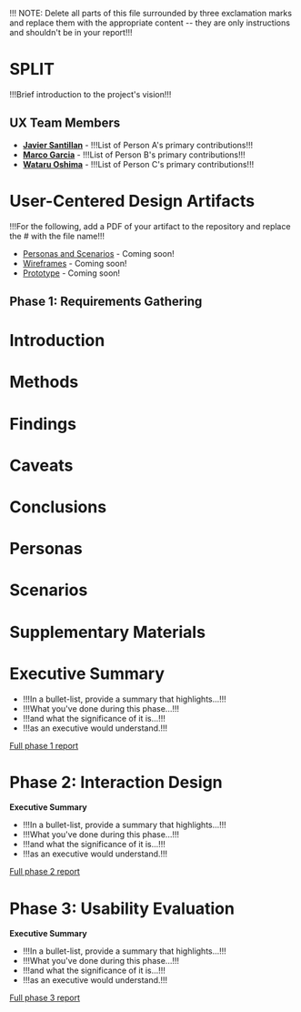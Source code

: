 !!! NOTE: Delete all parts of this file surrounded by three exclamation marks and replace them with the appropriate content -- they are only instructions and shouldn't be in your report!!!

# SPLIT

!!!Brief introduction to the project's vision!!!

## UX Team Members

* **[Javier Santillan](https://github.com/JavierSatan)** - !!!List of Person A's primary contributions!!!
* **[Marco Garcia](https://github.com/Wataru-Oshima-Tokyo)** - !!!List of Person B's primary contributions!!!
* **[Wataru Oshima](https://github.com/marcogarciamuro)** - !!!List of Person C's primary contributions!!!

# User-Centered Design Artifacts
 
!!!For the following, add a PDF of your artifact to the repository and replace the # with the file name!!!
* [Personas and Scenarios](#) - Coming soon!
* [Wireframes](#) - Coming soon!
* [Prototype](#) - Coming soon!

## Phase 1: Requirements Gathering

# Introduction

# Methods

# Findings

# Caveats

# Conclusions

# Personas

# Scenarios

# Supplementary Materials

# Executive Summary

* !!!In a bullet-list, provide a summary that highlights...!!!
* !!!What you've done during this phase...!!!
* !!!and what the significance of it is...!!!
* !!!as an executive would understand.!!!

[Full phase 1 report](requirements/)

# Phase 2: Interaction Design

**Executive Summary**

* !!!In a bullet-list, provide a summary that highlights...!!!
* !!!What you've done during this phase...!!!
* !!!and what the significance of it is...!!!
* !!!as an executive would understand.!!!

[Full phase 2 report](design/)

# Phase 3: Usability Evaluation

**Executive Summary**

* !!!In a bullet-list, provide a summary that highlights...!!!
* !!!What you've done during this phase...!!!
* !!!and what the significance of it is...!!!
* !!!as an executive would understand.!!!

[Full phase 3 report](evaluation/)
